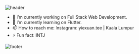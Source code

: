 

![header](https://capsule-render.vercel.app/api?type=wave&color=timeGradient&height=300&section=header&text=Hello%20Everyone!&fontSize=90)





- 🔭 I’m currently working on Full Stack Web Development.
- 🌱 I’m currently learning on Flutter.
- 📫 How to reach me: Instagram: yiexuan.tee | Kuala Lumpur
- ⚡ Fun fact: INTJ


![footer](https://capsule-render.vercel.app/api?section=footer&color=timeGradient)

